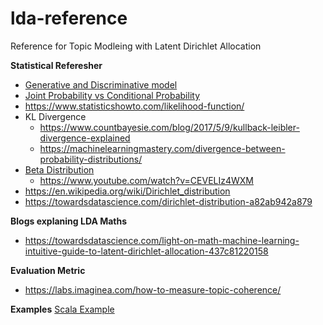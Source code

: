 # lda-reference
Reference for Topic Modleing with  Latent Dirichlet Allocation


**Statistical Referesher**
- [Generative and Discriminative model](https://medium.com/@mlengineer/generative-and-discriminative-models-af5637a66a3)
- [Joint Probability vs Conditional Probability](https://medium.com/@mlengineer/joint-probability-vs-conditional-probability-fa2d47d95c4a)
- https://www.statisticshowto.com/likelihood-function/
- KL Divergence
    - https://www.countbayesie.com/blog/2017/5/9/kullback-leibler-divergence-explained
    - https://machinelearningmastery.com/divergence-between-probability-distributions/  
- [Beta Distribution](https://towardsdatascience.com/beta-distribution-intuition-examples-and-derivation-cf00f4db57af)
    - https://www.youtube.com/watch?v=CEVELIz4WXM
- https://en.wikipedia.org/wiki/Dirichlet_distribution
- https://towardsdatascience.com/dirichlet-distribution-a82ab942a879

**Blogs explaning LDA Maths**
- https://towardsdatascience.com/light-on-math-machine-learning-intuitive-guide-to-latent-dirichlet-allocation-437c81220158

**Evaluation Metric**
- https://labs.imaginea.com/how-to-measure-topic-coherence/

**Examples**
[Scala Example](https://databricks-prod-cloudfront.cloud.databricks.com/public/4027ec902e239c93eaaa8714f173bcfc/3741049972324885/3783546674231782/4413065072037724/latest.html)
